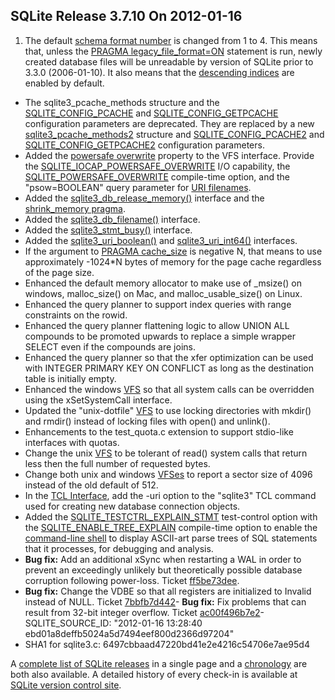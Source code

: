 ## SQLite Release 3\.7\.10 On 2012\-01\-16

1. The default [schema format number](../fileformat2.html#schemaformat) is changed from 1 to 4\.
 This means that, unless
 the [PRAGMA legacy\_file\_format\=ON](../pragma.html#pragma_legacy_file_format) statement is
 run, newly created database files will be unreadable by version of SQLite
 prior to 3\.3\.0 (2006\-01\-10\). It also means that the [descending indices](../lang_createindex.html#descidx)
 are enabled by default.
- The sqlite3\_pcache\_methods structure and the [SQLITE\_CONFIG\_PCACHE](../c3ref/c_config_covering_index_scan.html#sqliteconfigpcache)
 and [SQLITE\_CONFIG\_GETPCACHE](../c3ref/c_config_covering_index_scan.html#sqliteconfiggetpcache) configuration parameters are deprecated.
 They are replaced by a new [sqlite3\_pcache\_methods2](../c3ref/pcache_methods2.html) structure and
 [SQLITE\_CONFIG\_PCACHE2](../c3ref/c_config_covering_index_scan.html#sqliteconfigpcache2) and [SQLITE\_CONFIG\_GETPCACHE2](../c3ref/c_config_covering_index_scan.html#sqliteconfiggetpcache2) configuration
 parameters.
- Added the [powersafe overwrite](../psow.html) property to the VFS interface. Provide
 the [SQLITE\_IOCAP\_POWERSAFE\_OVERWRITE](../c3ref/c_iocap_atomic.html) I/O capability, the
 [SQLITE\_POWERSAFE\_OVERWRITE](../compile.html#powersafe_overwrite) compile\-time option, and the
 "psow\=BOOLEAN" query parameter for [URI filenames](../uri.html).
- Added the [sqlite3\_db\_release\_memory()](../c3ref/db_release_memory.html) interface and the
 [shrink\_memory pragma](../pragma.html#pragma_shrink_memory).
- Added the [sqlite3\_db\_filename()](../c3ref/db_filename.html) interface.
- Added the [sqlite3\_stmt\_busy()](../c3ref/stmt_busy.html) interface.
- Added the [sqlite3\_uri\_boolean()](../c3ref/uri_boolean.html) and [sqlite3\_uri\_int64()](../c3ref/uri_boolean.html) interfaces.
- If the argument to [PRAGMA cache\_size](../pragma.html#pragma_cache_size) is negative N, that means to use
 approximately \-1024\*N bytes of memory for the page cache regardless of
 the page size.
- Enhanced the default memory allocator to make use of \_msize() on windows,
 malloc\_size() on Mac, and malloc\_usable\_size() on Linux.
- Enhanced the query planner to support index queries with range constraints
 on the rowid.
- Enhanced the query planner flattening logic to allow UNION ALL compounds
 to be promoted upwards to replace a simple wrapper SELECT even if the
 compounds are joins.
- Enhanced the query planner so that the xfer optimization can be used with
 INTEGER PRIMARY KEY ON CONFLICT as long as the destination table is
 initially empty.
- Enhanced the windows [VFS](../vfs.html) so that all system calls can be overridden
 using the xSetSystemCall interface.
- Updated the "unix\-dotfile" [VFS](../vfs.html) to use locking directories with mkdir()
 and rmdir() instead of locking files with open() and unlink().
- Enhancements to the test\_quota.c extension to support stdio\-like interfaces
 with quotas.
- Change the unix [VFS](../vfs.html) to be tolerant of read() system calls that return
 less then the full number of requested bytes.
- Change both unix and windows [VFSes](../vfs.html) to report a sector size of 4096
 instead of the old default of 512\.
- In the [TCL Interface](../tclsqlite.html), add the \-uri option to the "sqlite3" TCL command
 used for creating new database connection objects.
- Added the [SQLITE\_TESTCTRL\_EXPLAIN\_STMT](../c3ref/c_testctrl_always.html) test\-control option with the
 [SQLITE\_ENABLE\_TREE\_EXPLAIN](../compile.html#enable_tree_explain) compile\-time option to enable the
 [command\-line shell](../cli.html) to display ASCII\-art parse trees of SQL statements
 that it processes, for debugging and analysis.
- **Bug fix:**
 Add an additional xSync when restarting a WAL in order to prevent an
 exceedingly unlikely but theoretically possible
 database corruption following power\-loss.
 Ticket [ff5be73dee](https://www.sqlite.org/src/info/ff5be73dee).
- **Bug fix:**
 Change the VDBE so that all registers are initialized to Invalid
 instead of NULL.
 Ticket [7bbfb7d442](https://www.sqlite.org/src/info/7bbfb7d442)- **Bug fix:**
 Fix problems that can result from 32\-bit integer overflow.
 Ticket [ac00f496b7e2](https://www.sqlite.org/src/info/ac0ff496b7e2)- SQLITE\_SOURCE\_ID:
 "2012\-01\-16 13:28:40 ebd01a8deffb5024a5d7494eef800d2366d97204"
- SHA1 for sqlite3\.c: 6497cbbaad47220bd41e2e4216c54706e7ae95d4



A [complete list of SQLite releases](../changes.html)
 in a single page and a [chronology](../chronology.html) are both also available.
 A detailed history of every
 check\-in is available at
 [SQLite version control site](https://www.sqlite.org/src/timeline).


